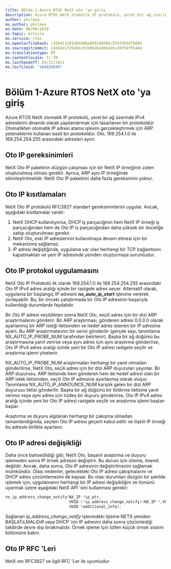 ```yaml
---
title: Bölüm 1-Azure RTOS NetX oto 'ya giriş
description: Azure RTOS NetX otomatik IP protokolü, yerel bir ağ üzerinde IPv4 adreslerini dinamik olarak yapılandırmak için tasarlanan bir protokoldür.
author: philmea
ms.author: philmea
ms.date: 06/04/2020
ms.topic: article
ms.service: rtos
ms.openlocfilehash: c26b4112814bb586e056246d68c2597d56df6085
ms.sourcegitcommit: e3d42e1f2920ec9cb002634b542bc20754f9544e
ms.translationtype: MT
ms.contentlocale: tr-TR
ms.lasthandoff: 03/22/2021
ms.locfileid: "104826849"
---
```

# <a name="chapter-1---introduction-to-azure-rtos-netx-autoip"></a>Bölüm 1-Azure RTOS NetX oto 'ya giriş
  
Azure RTOS NetX otomatik IP protokolü, yerel bir ağ üzerinde IPv4 adreslerini dinamik olarak yapılandırmak için tasarlanan bir protokoldür. Otomatikten otomatik IP adresi atama işlevini gerçekleştirmek için ARP yeteneklerini kullanan basit bir protokoldür. Oto, 169.254.1.0 ile 169.254.254.255 arasındaki adresleri ayırır.

## <a name="autoip-requirements"></a>Oto IP gereksinimleri

NetX Oto IP paketinin düzgün çalışması için bir NetX IP örneğinin zaten oluşturulmuş olması gerekir. Ayrıca, ARP aynı IP örneğinde etkinleştirilmelidir. NetX Oto IP paketinin daha fazla gereksinimi yoktur.

## <a name="autoip-constraints"></a>Oto IP kısıtlamaları 

NetX Oto IP protokolü RFC3927 standart gereksinimlerini uygular. Ancak, aşağıdaki kısıtlamalar vardır:

1. NetX DHCP kullanılıyorsa, DHCP iş parçacığının hem NetX IP örneği iş parçacığından hem de Oto IP iş parçacığından daha yüksek bir önceliğe sahip oluşturulması gerekir.
1. NetX Oto, eski IP adreslerinin kullanılmaya devam etmesi için bir mekanizma sağlamaz.
1. IP adresi değiştiğinde, uygulama var olan herhangi bir TCP bağlantısını kapatmaktan ve yeni IP adresinde yeniden oluşturmaya sorumludur.

## <a name="autoip-protocol-implementation"></a>Oto IP protokol uygulamasını

NetX Oto IP Protokolü ilk olarak 169.254.1.0 ile 169.254.254.255 arasındaki Oto IP IPv4 adres aralığı içinde bir rastgele adres seçer. Alternatif olarak, uygulama bir başlangıç IP adresini ***nx_auto_ip_start*** işlevine vererek zorlayabilir. Bu, bir önceki çalıştırmada bir Oto IP adresinin başarıyla kullanıldığı durumlarda faydalıdır.

Bir Oto IP adresi seçildikten sonra NetX Oto, seçili adres için bir dizi ARP araştırmalarını gönderir. Bir ARP araştırması, gönderen adresi 0.0.0.0 olarak ayarlanmış bir ARP isteği iletisinden ve hedef adres istenen bir IP adresine ayarlı. Bu ARP araştırmalarının bir serisi gönderilir (gerçek sayı, tanımlama NX_AUTO_IP_PROBE_NUM tarafından belirlenir). Başka bir ağ düğümü bu araştırmasına yanıt verirse veya aynı adres için aynı araştırma gönderirse, Oto IP IPv4 adres aralığı içinde yeni bir Oto IP adresi rastgele seçilir ve araştırma işlemi yinelenir.

NX_AUTO_IP_PROBE_NUM araştırmaları herhangi bir yanıt olmadan gönderilirse, NetX Oto, seçili adres için bir dizi ARP duyuruları yayınlar. Bir ARP duyurusu, ARP iletisinde hem gönderen hem de hedef adresi olan bir ARP istek iletisinden, seçili Oto IP adresine ayarlanmış olarak oluşur. Tanımlama NX_AUTO_IP_ANNOUNCE_NUM karşılık gelen bir dizi ARP duyurusu iletisi gönderilir. Başka bir ağ düğümü bir bildirme iletisine yanıt verirse veya aynı adres için özdeş bir duyuru gönderirse, Oto IP IPv4 adres aralığı içinde yeni bir Oto IP adresi rastgele seçilir ve araştırma işlemi baştan başlar.

Araştırma ve duyuru algılanan herhangi bir çakışma olmadan tamamlandığında, seçilen Oto IP adresi geçerli kabul edilir ve ilişkili IP örneği bu adresle birlikte ayarlanır.

## <a name="autoip-address-change"></a>Oto IP adresi değişikliği

Daha önce bahsedildiği gibi, NetX Oto, başarılı araştırma ve duyuru işlemeden sonra IP örnek adresini değiştirir. Bu durum için izleme, önemli değildir. Ancak, daha sonra, Oto IP adresinin değiştirilmesini sağlamak mümkündür. Olası nedenler, gelecekteki Oto IP adresi çakışmalarını ve DHCP adres çözümlemesini de kapsar. Bu olası durumları düzgün bir şekilde işlemek için, uygulamanın herhangi bir IP adresi değişikliğini ve tümünü uyarmak üzere aşağıdaki NetX API 'sini kullanması gerekir:

```c
nx_ip_address_change_notify(NX_IP *ip_ptr,
                            VOID (*ip_address_change_notify)(NX_IP *,VOID*),
                            VOID *additional_info);
```

Sağlanan *ip_address_change_notify* Işlevindeki Işleme NETX yeniden BAŞLATıLMALıDıR veya DHCP 'nin IP adresini daha sonra çözümlediği takdirde devre dışı bırakmalıdır. Örnek işleme için lütfen *küçük örnek sistem* bölümüne bakın.

## <a name="autoip-rfcs"></a>Oto IP RFC 'Leri

NetX oto RFC3927 ve ilgili RFC 'Ler ile uyumludur.